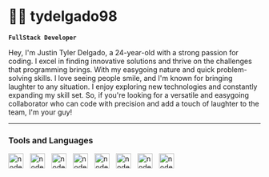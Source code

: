 # ⛹🏻 tydelgado98


**`FullStack Developer`**

Hey, I'm Justin Tyler Delgado, a 24-year-old with a strong passion for coding. I excel in finding innovative solutions and thrive on the challenges that programming brings. With my easygoing nature and quick problem-solving skills. I love seeing people smile, and I'm known for bringing laughter to any situation. I enjoy exploring new technologies and constantly expanding my skill set. So, if you're looking for a versatile and easygoing collaborator who can code with precision and add a touch of laughter to the team, I'm your guy!

---

### Tools and Languages

<img align="left" alt="nodejs" width="30px" style="padding-right:10px;" src="https://cdn.jsdelivr.net/gh/devicons/devicon/icons/nodejs/nodejs-original.svg" />

<img align="left" alt="nodejs" width="30px" style="padding-right:10px;" src="https://cdn.jsdelivr.net/gh/devicons/devicon/icons/javascript/javascript-original.svg" />

<img  align="left" alt="nodejs" width="30px" style="padding-right:10px;" src="https://cdn.jsdelivr.net/gh/devicons/devicon/icons/html5/html5-original.svg" />
<img align="left" alt="nodejs" width="30px" style="padding-right:10px;" src="https://cdn.jsdelivr.net/gh/devicons/devicon/icons/css3/css3-original.svg" />
<img align="left" alt="nodejs" width="30px" style="padding-right:10px;" src="https://cdn.jsdelivr.net/gh/devicons/devicon/icons/react/react-original.svg" />
<img align="left" alt="nodejs" width="30px" style="padding-right:10px;" src="https://cdn.jsdelivr.net/gh/devicons/devicon/icons/mysql/mysql-original.svg" />
<img align="left" alt="nodejs" width="30px" style="padding-right:10px;" src="https://cdn.jsdelivr.net/gh/devicons/devicon/icons/mongodb/mongodb-original.svg" />
<img align="left" alt="nodejs" width="30px" style="padding-right:10px;" src="https://cdn.jsdelivr.net/gh/devicons/devicon/icons/express/express-original.svg" />
<br />
<br />

#